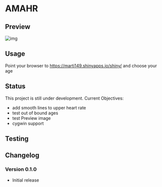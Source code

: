 # AMAHR

## Preview

![img](http://i.imgur.com/tViGhpa.png)

## Usage
Point your browser to https://marti149.shinyapps.io/shiny/
and choose your age

## Status

This project is still under development. Current Objectives:

- add smooth lines to upper heart rate
- test out of bound ages
- test Preview image
- cygwin support

## Testing



## Changelog

### Version 0.1.0

- Initial release
